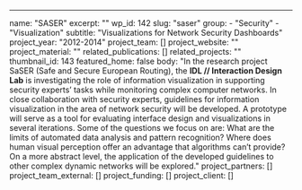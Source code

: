 ---
  name: "SASER"
  excerpt: ""
  wp_id: 142
  slug: "saser"
  group: 
    - "Security"
    - "Visualization"
  subtitle: "Visualizations for Network Security Dashboards"
  project_year: "2012-2014"
  project_team: []
  project_website: ""
  project_material: ""
  related_publications: []
  related_projects: ""
  thumbnail_id: 143
  featured_home: false
  body: "In the research project SaSER (Safe and Secure European Routing), the <strong>IDL // Interaction Design Lab</strong> is investigating the role of information visualization in supporting security experts’ tasks while monitoring complex computer networks. In close collaboration with security experts, guidelines for information visualization in the area of network security will be developed. A prototype will serve as a tool for evaluating interface design and visualizations in several iterations. Some of the questions we focus on are: What are the limits of automated data analysis and pattern recognition? Where does human visual perception offer an advantage that algorithms can’t provide? On a more abstract level, the application of the developed guidelines to other complex dynamic networks will be explored."
  project_partners: []
  project_team_external: []
  project_funding: []
  project_client: []
